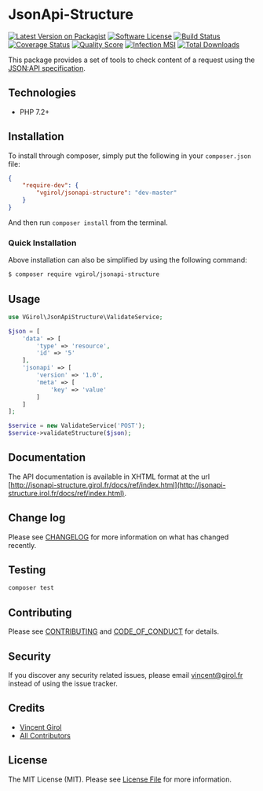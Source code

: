 # JsonApi-Structure

[![Latest Version on Packagist][ico-version]][link-packagist]
[![Software License][ico-license]](LICENSE.md)
[![Build Status][ico-travis]][link-travis]
[![Coverage Status][ico-scrutinizer]][link-scrutinizer]
[![Quality Score][ico-code-quality]][link-code-quality]
[![Infection MSI][ico-mutation]][link-mutation]
[![Total Downloads][ico-downloads]][link-downloads]

This package provides a set of tools to check content of a request using the [JSON:API specification](https://jsonapi.org/).

## Technologies

- PHP 7.2+

## Installation

To install through composer, simply put the following in your `composer.json` file:

```json
{
    "require-dev": {
        "vgirol/jsonapi-structure": "dev-master"
    }
}
```

And then run `composer install` from the terminal.

### Quick Installation

Above installation can also be simplified by using the following command:

``` bash
$ composer require vgirol/jsonapi-structure
```

## Usage

``` php
use VGirol\JsonApiStructure\ValidateService;

$json = [
    'data' => [
        'type' => 'resource',
        'id' => '5'
    ],
    'jsonapi' => [
        'version' => '1.0',
        'meta' => [
            'key' => 'value'
        ]
    ]
];

$service = new ValidateService('POST');
$service->validateStructure($json);
```

## Documentation

The API documentation is available in XHTML format at the url [http://jsonapi-structure.girol.fr/docs/ref/index.html](http://jsonapi-structure.irol.fr/docs/ref/index.html).

## Change log

Please see [CHANGELOG](CHANGELOG.md) for more information on what has changed recently.

## Testing

``` bash
composer test
```

## Contributing

Please see [CONTRIBUTING](CONTRIBUTING.md) and [CODE_OF_CONDUCT](CODE_OF_CONDUCT.md) for details.

## Security

If you discover any security related issues, please email [vincent@girol.fr](mailto:vincent@girol.fr) instead of using the issue tracker.

## Credits

- [Vincent Girol][link-author]
- [All Contributors][link-contributors]

## License

The MIT License (MIT). Please see [License File](LICENSE.md) for more information.

[ico-version]: https://img.shields.io/packagist/v/VGirol/JsonApi-Structure.svg?style=flat-square
[ico-license]: https://img.shields.io/badge/license-MIT-brightgreen.svg?style=flat-square
[ico-travis]: https://img.shields.io/travis/VGirol/JsonApi-Structure/master.svg?style=flat-square
[ico-scrutinizer]: https://img.shields.io/scrutinizer/coverage/g/VGirol/JsonApi-Structure.svg?style=flat-square
[ico-code-quality]: https://img.shields.io/scrutinizer/g/VGirol/JsonApi-Structure.svg?style=flat-square
[ico-mutation]: https://img.shields.io/endpoint?style=flat-square&url=https%3A%2F%2Fbadge-api.stryker-mutator.io%2Fgithub.com%2FVGirol%2FJsonApi-Structure%2Fmaster
[ico-downloads]: https://img.shields.io/packagist/dt/VGirol/JsonApi-Structure.svg?style=flat-square

[link-packagist]: https://packagist.org/packages/VGirol/JsonApi-Structure
[link-travis]: https://travis-ci.org/VGirol/JsonApi-Structure
[link-scrutinizer]: https://scrutinizer-ci.com/g/VGirol/JsonApi-Structure/code-structure
[link-code-quality]: https://scrutinizer-ci.com/g/VGirol/JsonApi-Structure
[link-downloads]: https://packagist.org/packages/VGirol/JsonApi-Structure
[link-author]: https://github.com/VGirol
[link-mutation]: https://dashboard.stryker-mutator.io/reports/github.com/VGirol/JsonApi-Structure/master
[link-contributors]: ../../contributors
